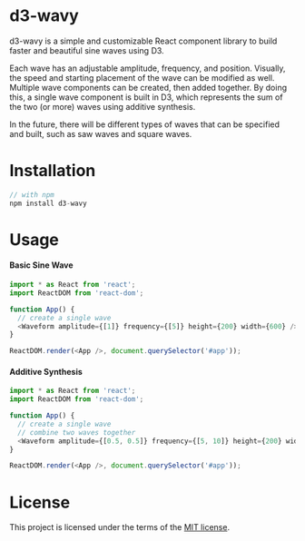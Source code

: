 # d3-wavy

d3-wavy is a simple and customizable React component library to build faster and beautiful sine waves using D3.

Each wave has an adjustable amplitude, frequency, and position. Visually, the speed and starting placement of the wave can be modified as well. Multiple wave components can be created, then added together. By doing this, a single wave component is built in D3, which represents the sum of the two (or more) waves using additive synthesis.

In the future, there will be different types of waves that can be specified and built, such as saw waves and square waves.

# Installation

```js
// with npm
npm install d3-wavy
```

# Usage

#### Basic Sine Wave

```js
import * as React from 'react';
import ReactDOM from 'react-dom';

function App() {
  // create a single wave
  <Waveform amplitude={[1]} frequency={[5]} height={200} width={600} />
}

ReactDOM.render(<App />, document.querySelector('#app'));
```

#### Additive Synthesis

```js
import * as React from 'react';
import ReactDOM from 'react-dom';

function App() {
  // create a single wave
  // combine two waves together
  <Waveform amplitude={[0.5, 0.5]} frequency={[5, 10]} height={200} width={600} />
}

ReactDOM.render(<App />, document.querySelector('#app'));
```

# License
This project is licensed under the terms of the [MIT license](https://github.com/dkharazi/d3-wave/blob/master/LICENSE).
